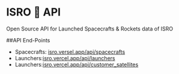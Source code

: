  # ISRO 🚀 API
Open Source API for Launched Spacecrafts & Rockets data of ISRO


##API End-Points
* Spacecrafts: [isro.versel.app/api/spacecrafts](#isro.vercel.app/api/spacecrafts)
* Launchers:[isro.vercel.app/api/launchers](#isro.vercel.app/api/launchers)
* Launchers:[isro.vercel.app/api/customer_satellites](#isro.vercel.app/api/customer_satellites)
